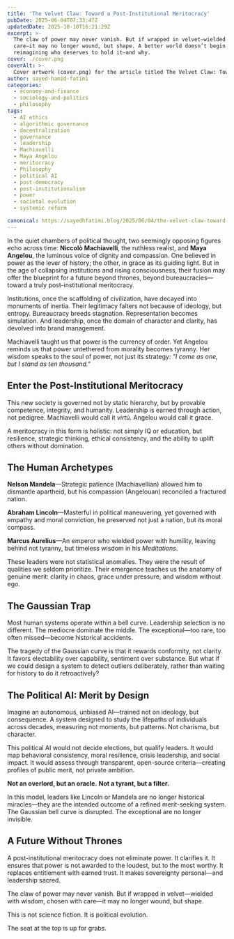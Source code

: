 ```yaml
---
title: 'The Velvet Claw: Toward a Post-Institutional Meritocracy'
pubDate: 2025-06-04T07:33:47Z
updatedDate: 2025-10-10T16:21:29Z
excerpt: >-
  The claw of power may never vanish. But if wrapped in velvet—wielded with wisdom, chosen with
  care—it may no longer wound, but shape. A better world doesn’t begin by abolishing power, but by
  reimagining who deserves to hold it—and why.
cover: ./cover.png
coverAlt: >-
  Cover artwork (cover.png) for the article titled The Velvet Claw: Toward a Post-Institutional Meritocracy.
author: sayed-hamid-fatimi
categories:
  - economy-and-finance
  - sociology-and-politics
  - philosophy
tags:
  - AI ethics
  - algorithmic governance
  - decentralization
  - governance
  - leadership
  - Machiavelli
  - Maya Angelou
  - meritocracy
  - Philosophy
  - political AI
  - post-democracy
  - post-institutionalism
  - power
  - societal evolution
  - systemic reform

canonical: https://sayedhfatimi.blog/2025/06/04/the-velvet-claw-toward-a-post-institutional-meritocracy/
---
```


In the quiet chambers of political thought, two seemingly opposing figures echo across time: **Niccolò Machiavelli**, the ruthless realist, and **Maya Angelou**, the luminous voice of dignity and compassion. One believed in power as the lever of history; the other, in grace as its guiding light. But in the age of collapsing institutions and rising consciousness, their fusion may offer the blueprint for a future beyond thrones, beyond bureaucracies—toward a truly post-institutional meritocracy.

Institutions, once the scaffolding of civilization, have decayed into monuments of inertia. Their legitimacy falters not because of ideology, but entropy. Bureaucracy breeds stagnation. Representation becomes simulation. And leadership, once the domain of character and clarity, has devolved into brand management.

Machiavelli taught us that power is the currency of order. Yet Angelou reminds us that power untethered from morality becomes tyranny. Her wisdom speaks to the soul of power, not just its strategy: *"I come as one, but I stand as ten thousand."*

## Enter the Post-Institutional Meritocracy

This new society is governed not by static hierarchy, but by provable competence, integrity, and humanity. Leadership is earned through action, not pedigree. Machiavelli would call it *virtù*. Angelou would call it grace.

A meritocracy in this form is holistic: not simply IQ or education, but resilience, strategic thinking, ethical consistency, and the ability to uplift others without domination.

## The Human Archetypes

**Nelson Mandela**—Strategic patience (Machiavellian) allowed him to dismantle apartheid, but his compassion (Angelouan) reconciled a fractured nation.

**Abraham Lincoln**—Masterful in political maneuvering, yet governed with empathy and moral conviction, he preserved not just a nation, but its moral compass.

**Marcus Aurelius**—An emperor who wielded power with humility, leaving behind not tyranny, but timeless wisdom in his *Meditations*.

These leaders were not statistical anomalies. They were the result of qualities we seldom prioritize. Their emergence teaches us the anatomy of genuine merit: clarity in chaos, grace under pressure, and wisdom without ego.

## The Gaussian Trap

Most human systems operate within a bell curve. Leadership selection is no different. The mediocre dominate the middle. The exceptional—too rare, too often missed—become historical accidents.

The tragedy of the Gaussian curve is that it rewards conformity, not clarity. It favors electability over capability, sentiment over substance. But what if we could design a system to detect outliers deliberately, rather than waiting for history to do it retroactively?

## The Political AI: Merit by Design

Imagine an autonomous, unbiased AI—trained not on ideology, but consequence. A system designed to study the lifepaths of individuals across decades, measuring not moments, but patterns. Not charisma, but character.

This political AI would not decide elections, but qualify leaders. It would map behavioral consistency, moral resilience, crisis leadership, and social impact. It would assess through transparent, open-source criteria—creating profiles of public merit, not private ambition.

**Not an overlord, but an oracle.** **Not a tyrant, but a filter.**

In this model, leaders like Lincoln or Mandela are no longer historical miracles—they are the intended outcome of a refined merit-seeking system. The Gaussian bell curve is disrupted. The exceptional are no longer invisible.

## A Future Without Thrones

A post-institutional meritocracy does not eliminate power. It clarifies it. It ensures that power is not awarded to the loudest, but to the most worthy. It replaces entitlement with earned trust. It makes sovereignty personal—and leadership sacred.

The claw of power may never vanish. But if wrapped in velvet—wielded with wisdom, chosen with care—it may no longer wound, but shape.

This is not science fiction. It is political evolution.

The seat at the top is up for grabs.
